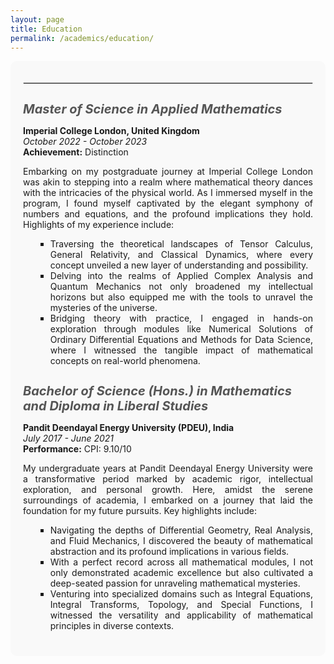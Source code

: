 ```yaml
---
layout: page
title: Education
permalink: /academics/education/
---
```


<div style="background-color: #f9f9f9; padding: 20px; border-radius: 10px; margin-bottom: 20px;">

  <hr style="border: 1px solid #ddd;">

  <div style="margin-bottom: 20px;">
    <h3 style="font-size: 20px; font-style: italic; color: #555; margin-bottom: 10px;">Master of Science in Applied Mathematics</h3>
    <p><strong>Imperial College London, United Kingdom</strong><br>
    <em>October 2022 - October 2023</em><br>
    <strong>Achievement:</strong> Distinction</p>
    <div style="text-align: justify;"> 
    Embarking on my postgraduate journey at Imperial College London was akin to stepping into a realm where mathematical theory dances with the intricacies of the physical world. As I immersed myself in the program, I found myself captivated by the elegant symphony of numbers and equations, and the profound implications they hold. Highlights of my experience include:
    </div>
    <ul style="list-style-type: square; margin-left: 20px;">
      <li><div style="text-align: justify;"> Traversing the theoretical landscapes of Tensor Calculus, General Relativity, and Classical Dynamics, where every concept unveiled a new layer of understanding and possibility.</div></li>
      <li><div style="text-align: justify;"> Delving into the realms of Applied Complex Analysis and Quantum Mechanics not only broadened my intellectual horizons but also equipped me with the tools to unravel the mysteries of the universe.</div></li>
      <li><div style="text-align: justify;"> Bridging theory with practice, I engaged in hands-on exploration through modules like Numerical Solutions of Ordinary Differential Equations and Methods for Data Science, where I witnessed the tangible impact of mathematical concepts on real-world phenomena.</div></li>
    </ul>
  </div>

  <div style="margin-bottom: 20px;">
    <h3 style="font-size: 20px; font-style: italic; color: #555; margin-bottom: 10px;">Bachelor of Science (Hons.) in Mathematics and Diploma in Liberal Studies</h3>
    <p><strong>Pandit Deendayal Energy University (PDEU), India</strong><br>
    <em>July 2017 - June 2021</em><br>
    <strong>Performance:</strong> CPI: 9.10/10</p>
    <div style="text-align: justify;"> 
    My undergraduate years at Pandit Deendayal Energy University were a transformative period marked by academic rigor, intellectual exploration, and personal growth. Here, amidst the serene surroundings of academia, I embarked on a journey that laid the foundation for my future pursuits. Key highlights include:
    </div>
    <ul style="list-style-type: square; margin-left: 20px;">
      <li><div style="text-align: justify;"> Navigating the depths of Differential Geometry, Real Analysis, and Fluid Mechanics, I discovered the beauty of mathematical abstraction and its profound implications in various fields.</div></li>
      <li><div style="text-align: justify;"> With a perfect record across all mathematical modules, I not only demonstrated academic excellence but also cultivated a deep-seated passion for unraveling mathematical mysteries.</div></li>
      <li><div style="text-align: justify;"> Venturing into specialized domains such as Integral Equations, Integral Transforms, Topology, and Special Functions, I witnessed the versatility and applicability of mathematical principles in diverse contexts.</div></li>
    </ul>
  </div>

</div>
